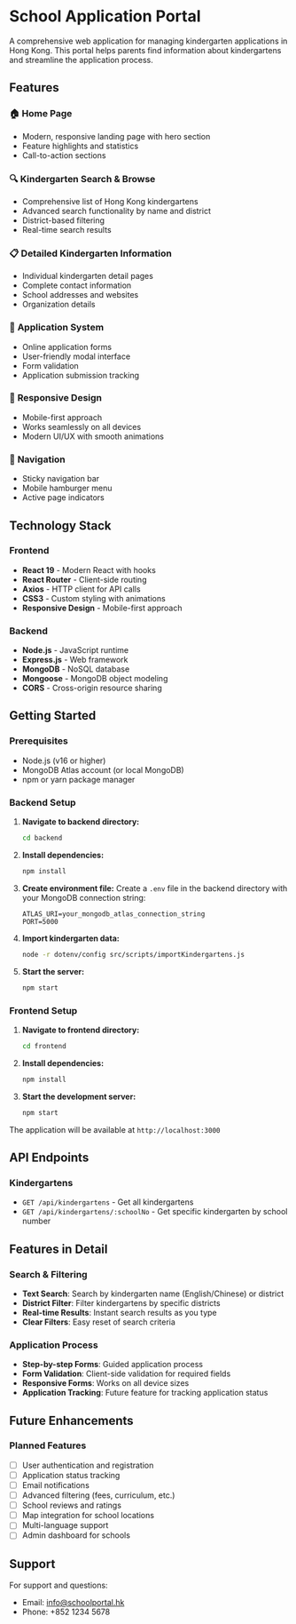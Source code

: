 # School Application Portal

A comprehensive web application for managing kindergarten applications in Hong Kong. This portal helps parents find information about kindergartens and streamline the application process.

## Features

### 🏠 **Home Page**
- Modern, responsive landing page with hero section
- Feature highlights and statistics
- Call-to-action sections

### 🔍 **Kindergarten Search & Browse**
- Comprehensive list of Hong Kong kindergartens
- Advanced search functionality by name and district
- District-based filtering
- Real-time search results

### 📋 **Detailed Kindergarten Information**
- Individual kindergarten detail pages
- Complete contact information
- School addresses and websites
- Organization details

### 📝 **Application System**
- Online application forms
- User-friendly modal interface
- Form validation
- Application submission tracking

### 📱 **Responsive Design**
- Mobile-first approach
- Works seamlessly on all devices
- Modern UI/UX with smooth animations

### 🧭 **Navigation**
- Sticky navigation bar
- Mobile hamburger menu
- Active page indicators

## Technology Stack

### Frontend
- **React 19** - Modern React with hooks
- **React Router** - Client-side routing
- **Axios** - HTTP client for API calls
- **CSS3** - Custom styling with animations
- **Responsive Design** - Mobile-first approach

### Backend
- **Node.js** - JavaScript runtime
- **Express.js** - Web framework
- **MongoDB** - NoSQL database
- **Mongoose** - MongoDB object modeling
- **CORS** - Cross-origin resource sharing

## Getting Started

### Prerequisites
- Node.js (v16 or higher)
- MongoDB Atlas account (or local MongoDB)
- npm or yarn package manager

### Backend Setup

1. **Navigate to backend directory:**
   ```bash
   cd backend
   ```

2. **Install dependencies:**
   ```bash
   npm install
   ```

3. **Create environment file:**
   Create a `.env` file in the backend directory with your MongoDB connection string:
   ```
   ATLAS_URI=your_mongodb_atlas_connection_string
   PORT=5000
   ```

4. **Import kindergarten data:**
   ```bash
   node -r dotenv/config src/scripts/importKindergartens.js
   ```

5. **Start the server:**
   ```bash
   npm start
   ```

### Frontend Setup

1. **Navigate to frontend directory:**
   ```bash
   cd frontend
   ```

2. **Install dependencies:**
   ```bash
   npm install
   ```

3. **Start the development server:**
   ```bash
   npm start
   ```

The application will be available at `http://localhost:3000`

## API Endpoints

### Kindergartens
- `GET /api/kindergartens` - Get all kindergartens
- `GET /api/kindergartens/:schoolNo` - Get specific kindergarten by school number

## Features in Detail

### Search & Filtering
- **Text Search**: Search by kindergarten name (English/Chinese) or district
- **District Filter**: Filter kindergartens by specific districts
- **Real-time Results**: Instant search results as you type
- **Clear Filters**: Easy reset of search criteria

### Application Process
- **Step-by-step Forms**: Guided application process
- **Form Validation**: Client-side validation for required fields
- **Responsive Forms**: Works on all device sizes
- **Application Tracking**: Future feature for tracking application status

## Future Enhancements

### Planned Features
- [ ] User authentication and registration
- [ ] Application status tracking
- [ ] Email notifications
- [ ] Advanced filtering (fees, curriculum, etc.)
- [ ] School reviews and ratings
- [ ] Map integration for school locations
- [ ] Multi-language support
- [ ] Admin dashboard for schools

## Support

For support and questions:
- Email: info@schoolportal.hk
- Phone: +852 1234 5678 